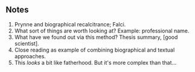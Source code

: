 ## Notes

1. Prynne and biographical recalcitrance; Falci.
2. What sort of things are worth looking at? Example: professional name.
3. What have we found out via this method? Thesis summary, [good scientist].
4. Close reading as example of combining biographical and textual approaches. 
5. This *looks* a bit like fatherhood. But it's more complex than that...

